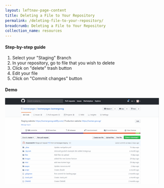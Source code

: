 ```yaml
---
layout: leftnav-page-content
title: Deleting a File to Your Repository
permalink: /deleting-file-to-your-repository/
breadcrumb: Deleting a File to Your Repository
collection_name: resources
---
```


#### **Step-by-step guide**
1. Select your "Staging" Branch
2. In your repository, go to file that you wish to delete
3. Click on "delete" trash button
4. Edit your file
5. Click on "Commit changes" button

#### **Demo**
![Editing File to Your Repository](/images/resources/deleting-file-to-your-repository.gif)
